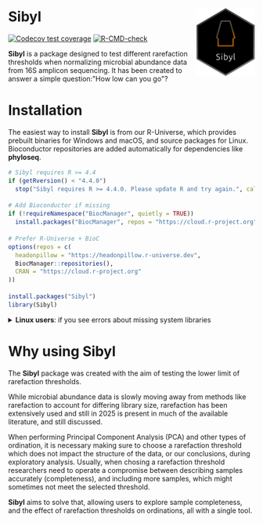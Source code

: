 # Sibyl <img src="man/figures/logo.svg" align="right" height="138" /></a>

<!-- badges: start -->
[![Codecov test coverage](https://codecov.io/gh/Headonpillow/Sibyl/graph/badge.svg)](https://app.codecov.io/gh/Headonpillow/Sibyl)
[![R-CMD-check](https://github.com/Headonpillow/Sibyl/actions/workflows/R-CMD-check.yaml/badge.svg)](https://github.com/Headonpillow/Sibyl/actions/workflows/R-CMD-check.yaml)
<!-- badges: end -->

**Sibyl** is a package designed to test different rarefaction thresholds when 
normalizing microbial abundance data from 16S amplicon sequencing. It has been 
created to answer a simple question:"How low can you go"?  

# Installation

The easiest way to install **Sibyl** is from our R-Universe, which provides
prebuilt binaries for Windows and macOS, and source packages for Linux.
Bioconductor repositories are added automatically for dependencies like
**phyloseq**.

```r
# Sibyl requires R >= 4.4
if (getRversion() < "4.4.0")
  stop("Sibyl requires R >= 4.4.0. Please update R and try again.", call. = FALSE)

# Add Bioconductor if missing
if (!requireNamespace("BiocManager", quietly = TRUE))
  install.packages("BiocManager", repos = "https://cloud.r-project.org")

# Prefer R-Universe + BioC
options(repos = c(
  headonpillow = "https://headonpillow.r-universe.dev",
  BiocManager::repositories(),
  CRAN = "https://cloud.r-project.org"
))

install.packages("Sibyl")
library(Sibyl)
```

<details> <summary><strong>Linux users</strong>: if you see errors about missing system libraries</summary>

Some dependencies may build from source on Linux. If installation fails,
install the following system packages once and rerun the R code above.

**Ubuntu/Debian**

```bash
sudo apt update && sudo apt install -y \
  build-essential r-base-dev \
  libcurl4-openssl-dev libssl-dev libxml2-dev zlib1g-dev libgit2-dev \
  libjpeg-dev libpng-dev libx11-dev libglu1-mesa-dev freeglut3-dev libgl1-mesa-dev \
  liblapack-dev gfortran pkg-config
```

**Fedora**

```bash
sudo dnf install -y \
  R-devel @development-tools \
  libcurl-devel openssl-devel libxml2-devel zlib-devel libgit2-devel \
  libjpeg-turbo-devel libpng-devel libX11-devel mesa-libGLU-devel mesa-libGL-devel \
  lapack-devel blas-devel gcc-gfortran pkgconf-pkg-config
```

</details> 

# Why using Sibyl

The **Sibyl** package was created with the aim of testing the lower limit of
rarefaction thresholds. 

While microbial abundance data is slowly moving away from methods like rarefaction
to account for differing library size, rarefaction has been extensively used 
and still in 2025 is present in much of the available literature, and still 
discussed.

When performing Principal Component Analysis (PCA) and other types of ordination, 
it is necessary making sure to choose a rarefaction threshold which does not 
impact the structure of the data, or our conclusions, during exploratory analysis.
Usually, when chosing a rarefaction threshold researchers need to operate a compromise 
between describing samples accurately (completeness), and including more samples,
which might sometimes not meet the selected threshold. 

**Sibyl** aims to solve that, allowing users to explore sample completeness, 
and the effect of rarefaction thresholds on ordinations, all with a single tool.
